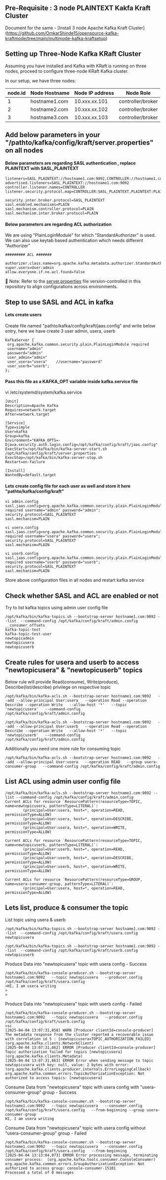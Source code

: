 ## Pre-Requisite : 3 node PLAINTEXT Kakfa Kraft Cluster

Document for the same - [Install 3 node Apache Kafka Kraft Cluster] (https://github.com/OmkarShinde15/opensource-kafka-kraftmode/tree/main/multimode-kafka-kraftsetup)


## Setting up Three-Node Kafka KRaft Cluster

Assuming you have installed and Kafka with KRaft is running on three nodes, proceed to configure three-node KRaft Kafka cluster.

In our setup, we have three nodes:

| node.id | Node Hostname                | Node IP address | Node Role         |
|---------|------------------------------|------------------|--------------------|
| 1       | hostname1.com | 10.xxx.xx.101   | controller/broker |
| 2       | hostname2.com | 10.xxx.xx.102   | controller/broker |
| 3       | hostname3.com | 10.xxx.xx.103   | controller/broker |


## Add below parameters in your "/pathto/kafka/config/kraft/server.properties" on all nodes

#### Below parameters are regarding SASL authentication , replace PLAINTEXT with SASL_PLAINTEXT

```
listeners=SASL_PLAINTEXT://hostname1.com:9092,CONTROLLER://hostname1.com:9093
advertised.listeners=SASL_PLAINTEXT://hostname1.com:9092
controller.listener.names=CONTROLLER
listener.security.protocol.map=CONTROLLER:SASL_PLAINTEXT,PLAINTEXT:PLAINTEXT,SSL:SSL,SASL_PLAINTEXT:SASL_PLAINTEXT,SASL_SSL:SASL_SSL

security.inter.broker.protocol=SASL_PLAINTEXT
sasl.enabled.mechanisms=PLAIN
sasl.mechanism.controller.protocol=PLAIN
sasl.mechanism.inter.broker.protocol=PLAIN
```

#### Below parameters are regarding ACL authorization

We are using "PlainLoginModule" for which "StandardAuthorizer" is used. We can also use keytab based authentication which needs different "Authorizer"

```
######### ACL #######

authorizer.class.name=org.apache.kafka.metadata.authorizer.StandardAuthorizer
super.users=User:admin
allow.everyone.if.no.acl.found=false
```

📄 Note: Refer to the [server.properties](https://github.com/OmkarShinde15/opensource-kafka-kraftmode/blob/main/multinode-kafka-kraft-sasl-plaintext-acl-setup/server.properties) file version-controlled in this repository to align configurations across environments.

## Step to use SASL and ACL in kafka

#### Lets create users

Create file named "pathto/kafka/config/kraft/jaas.config" and write below entry, here we have create 3 user admin, usera, userb
```
KafkaServer {
 org.apache.kafka.common.security.plain.PlainLoginModule required
 username="admin"
 password="admin"
 user_admin="admin"
 user_usera="usera"    //username="password"
 user_userb="userb";
};
```

#### Pass this file as a KAFKA_OPT variable inside kafka.service file

vi /etc/systemd/system/kafka.service
```
[Unit]
Description=Apache Kafka
Requires=network.target
After=network.target

[Service]
Type=simple
User=kafka
Group=kafka
Environment="KAFKA_OPTS=-Djava.security.auth.login.config=/opt/kafka/config/kraft/jaas.config"
ExecStart=/opt/kafka/bin/kafka-server-start.sh /opt/kafka/config/kraft/server.properties
ExecStop=/opt/kafka/bin/kafka-server-stop.sh
Restart=on-failure

[Install]
WantedBy=default.target
```


#### Lets create config file for each user as well and store it here "pathto/kafka/config/kraft"

```
vi admin.config
sasl.jaas.config=org.apache.kafka.common.security.plain.PlainLoginModule required username="admin" password="admin";
security.protocol=SASL_PLAINTEXT
sasl.mechanism=PLAIN

vi usera.config
sasl.jaas.config=org.apache.kafka.common.security.plain.PlainLoginModule required username="usera" password="usera";
security.protocol=SASL_PLAINTEXT
sasl.mechanism=PLAIN

vi userb.config
sasl.jaas.config=org.apache.kafka.common.security.plain.PlainLoginModule required username="userb" password="userb";
security.protocol=SASL_PLAINTEXT
sasl.mechanism=PLAIN
```

Store above configuration files in all nodes and restart kafka service


## Check whether SASL and ACL are enabled or not

Try to list kafka topics using admin user config file
```  
/opt/kafka/bin/kafka-topics.sh --bootstrap-server hostname1.com:9092 --list  --command-config /opt/kafka/config/kraft/admin.config
__consumer_offsets
kafka-topic-test
kafka-topic-test-user
newtopicadmin
newtopicusera
newtopicuserb
```


## Create rules for usera and userb to access "newtopicusera" & "newtopicuserb" topics

Below rule will provide Read(consume), Write(produce), Describe(list/describe) privilege on respective topic

```
/opt/kafka/bin/kafka-acls.sh --bootstrap-server hostname1.com:9092   --add --allow-principal User:usera   --operation Read --operation Describe --operation Write   --allow-host '*'   --topic 'newtopicusera'   --command-config /opt/kafka/config/kraft/admin.config

/opt/kafka/bin/kafka-acls.sh --bootstrap-server hostname1.com:9092   --add --allow-principal User:userb   --operation Read --operation Describe --operation Write   --allow-host '*'   --topic 'newtopicuserb'   --command-config /opt/kafka/config/kraft/admin.config
```

Additionally you need one more rule for consuming topic

```
/opt/kafka/bin/kafka-acls.sh --bootstrap-server hostname1.com:9092   --add --allow-principal User:usera   --operation READ   --group usera-consumer-group   --command-config /opt/kafka/config/kraft/admin.config
```


## List ACL using admin user config file

```
/opt/kafka/bin/kafka-acls.sh --bootstrap-server hostname1.com:9092 --list --command-config /opt/kafka/config/kraft/admin.config
Current ACLs for resource `ResourcePattern(resourceType=TOPIC, name=newtopicusera, patternType=LITERAL)`:
        (principal=User:usera, host=*, operation=READ, permissionType=ALLOW)
        (principal=User:usera, host=*, operation=DESCRIBE, permissionType=ALLOW)
        (principal=User:usera, host=*, operation=WRITE, permissionType=ALLOW)

Current ACLs for resource `ResourcePattern(resourceType=TOPIC, name=newtopicuserb, patternType=LITERAL)`:
        (principal=User:userb, host=*, operation=READ, permissionType=ALLOW)
        (principal=User:userb, host=*, operation=DESCRIBE, permissionType=ALLOW)
        (principal=User:userb, host=*, operation=WRITE, permissionType=ALLOW)

Current ACLs for resource `ResourcePattern(resourceType=GROUP, name=usera-consumer-group, patternType=LITERAL)`:
        (principal=User:usera, host=*, operation=READ, permissionType=ALLOW)
```

## Lets list, produce & consumer the topic

List topic using usera & userb

```
/opt/kafka/bin/kafka-topics.sh --bootstrap-server hostname1.com:9092 --list  --command-config /opt/kafka/config/kraft/usera.config
newtopicusera

/opt/kafka/bin/kafka-topics.sh --bootstrap-server hostname1.com:9092 --list  --command-config /opt/kafka/config/kraft/userb.config
newtopicuserb
```

Produce Data into "newtopicusera" topic with usera config - Success
```
/opt/kafka/bin/kafka-console-producer.sh --bootstrap-server hostname1.com:9092   --topic newtopicusera   --producer.config /opt/kafka/config/kraft/usera.config
>HI, I am usera writing
>
>
```

Produce Data into "newtopicusera" topic with userb config - Failed

```
/opt/kafka/bin/kafka-console-producer.sh --bootstrap-server hostname1.com:9092   --topic newtopicusera   --producer.config /opt/kafka/config/kraft/userb.config
>sc
[2025-04-04 13:07:31,858] WARN [Producer clientId=console-producer] The metadata response from the cluster reported a recoverable issue with correlation id 5 : {newtopicusera=TOPIC_AUTHORIZATION_FAILED} (org.apache.kafka.clients.NetworkClient)
[2025-04-04 13:07:31,862] ERROR [Producer clientId=console-producer] Topic authorization failed for topics [newtopicusera] (org.apache.kafka.clients.Metadata)
[2025-04-04 13:07:31,863] ERROR Error when sending message to topic newtopicusera with key: null, value: 2 bytes with error: (org.apache.kafka.clients.producer.internals.ErrorLoggingCallback)
org.apache.kafka.common.errors.TopicAuthorizationException: Not authorized to access topics: [newtopicusera]
```

Consume Data from "newtopicusera" topic with usera config with "usera-consumer-group" group - Success

```
/opt/kafka/bin/kafka-console-consumer.sh --bootstrap-server hostname1.com:9092   --topic newtopicusera   --consumer.config /opt/kafka/config/kraft/usera.config   --from-beginning --group usera-consumer-group
HI, I am usera writing
```

Consume Data from "newtopicusera" topic with usera config without "usera-consumer-group" group - Failed

```
/opt/kafka/bin/kafka-console-consumer.sh --bootstrap-server hostname1.com:9092   --topic newtopicusera   --consumer.config /opt/kafka/config/kraft/usera.config   --from-beginning
[2025-04-04 13:13:04,073] ERROR Error processing message, terminating consumer process:  (org.apache.kafka.tools.consumer.ConsoleConsumer)
org.apache.kafka.common.errors.GroupAuthorizationException: Not authorized to access group: console-consumer-15101
Processed a total of 0 messages
```
